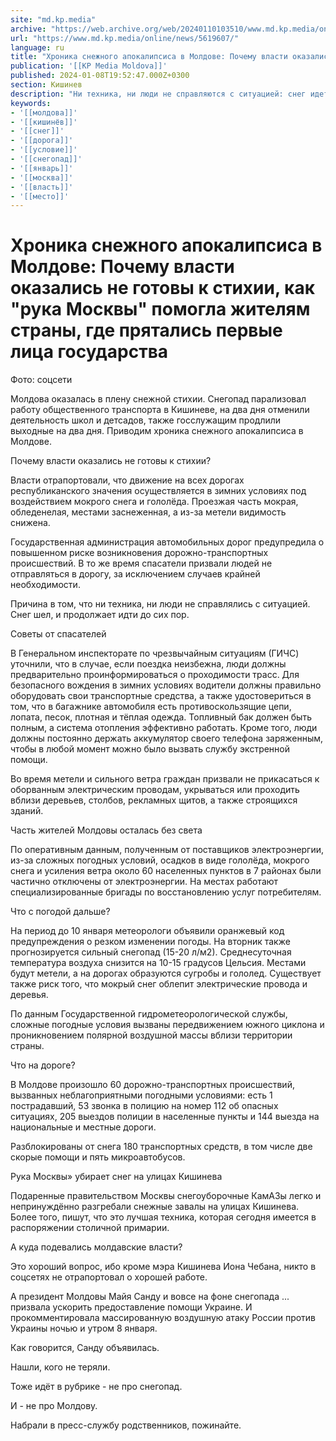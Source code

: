 ```yaml
---
site: "md.kp.media"
archive: "https://web.archive.org/web/20240110103510/www.md.kp.media/online/news/5619607/"
url: "https://www.md.kp.media/online/news/5619607/"
language: ru
title: "Хроника снежного апокалипсиса в Молдове: Почему власти оказались не готовы к стихии, как \"рука Москвы\" помогла жителям страны, где прятались первые лица государства"
publication: '[[KP Media Moldova]]'
published: 2024-01-08T19:52:47.000Z+0300
section: Кишинев
description: "Ни техника, ни люди не справляются с ситуацией: снег идет и продолжает идти до сих пор"
keywords:
- '[[молдова]]'
- '[[кишинёв]]'
- '[[снег]]'
- '[[дорога]]'
- '[[условие]]'
- '[[снегопад]]'
- '[[январь]]'
- '[[москва]]'
- '[[власть]]'
- '[[место]]'
---
```


# Хроника снежного апокалипсиса в Молдове: Почему власти оказались не готовы к стихии, как "рука Москвы" помогла жителям страны, где прятались первые лица государства

Фото: соцсети

Молдова оказалась в плену снежной стихии. Снегопад парализовал работу общественного транспорта в Кишиневе, на два дня отменили деятельность школ и детсадов, также госслужащим продлили выходные на два дня. Приводим хроника снежного апокалипсиса в Молдове.

Почему власти оказались не готовы к стихии?

Власти отрапортовали, что движение на всех дорогах республиканского значения осуществляется в зимних условиях под воздействием мокрого снега и гололёда. Проезжая часть мокрая, обледенелая, местами заснеженная, а из-за метели видимость снижена.

Государственная администрация автомобильных дорог предупредила о повышенном риске возникновения дорожно-транспортных происшествий. В то же время спасатели призвали людей не отправляться в дорогу, за исключением случаев крайней необходимости.

Причина в том, что ни техника, ни люди не справлялись с ситуацией. Снег шел, и продолжает идти до сих пор.

Советы от спасателей

В Генеральном инспекторате по чрезвычайным ситуациям (ГИЧС) уточнили, что в случае, если поездка неизбежна, люди должны предварительно проинформироваться о проходимости трасс. Для безопасного вождения в зимних условиях водители должны правильно оборудовать свои транспортные средства, а также удостовериться в том, что в багажнике автомобиля есть противоскользящие цепи, лопата, песок, плотная и тёплая одежда. Топливный бак должен быть полным, а система отопления эффективно работать. Кроме того, люди должны постоянно держать аккумулятор своего телефона заряженным, чтобы в любой момент можно было вызвать службу экстренной помощи.

Во время метели и сильного ветра граждан призвали не прикасаться к оборванным электрическим проводам, укрываться или проходить вблизи деревьев, столбов, рекламных щитов, а также строящихся зданий.

Часть жителей Молдовы осталась без света

По оперативным данным, полученным от поставщиков электроэнергии, из-за сложных погодных условий, осадков в виде гололёда, мокрого снега и усиления ветра около 60 населенных пунктов в 7 районах были частично отключены от электроэнергии. На местах работают специализированные бригады по восстановлению услуг потребителям.

Что с погодой дальше?

На период до 10 января метеорологи объявили оранжевый код предупреждения о резком изменении погоды. На вторник также прогнозируется сильный снегопад (15-20 л/м2). Среднесуточная температура воздуха снизится на 10-15 градусов Цельсия. Местами будут метели, а на дорогах образуются сугробы и гололед. Существует также риск того, что мокрый снег облепит электрические провода и деревья.

По данным Государственной гидрометеорологической службы, сложные погодные условия вызваны передвижением южного циклона и проникновением полярной воздушной массы вблизи территории страны.

Что на дороге?

В Молдове произошло 60 дорожно-транспортных происшествий, вызванных неблагоприятными погодными условиями: есть 1 пострадавший, 53 звонка в полицию на номер 112 об опасных ситуациях, 205 выездов полиции в населенные пункты и 144 выезда на национальные и местные дороги.

Разблокированы от снега 180 транспортных средств, в том числе две скорые помощи и пять микроавтобусов.

Рука Москвы» убирает снег на улицах Кишинева

Подаренные правительством Москвы снегоуборочные КамАЗы легко и непринуждённо разгребали снежные завалы на улицах Кишинева. Более того, пишут, что это лучшая техника, которая сегодня имеется в распоряжении столичной примарии.

А куда подевались молдавские власти?

Это хороший вопрос, ибо кроме мэра Кишинева Иона Чебана, никто в соцсетях не отрапортовал о хорошей работе.

А президент Молдовы Майя Санду и вовсе на фоне снегопада ... призвала ускорить предоставление помощи Украине. И прокомментировала массированную воздушную атаку России против Украины ночью и утром 8 января.

Как говорится, Санду объявилась.

Нашли, кого не теряли.

Тоже идёт в рубрике - не про снегопад.

И - не про Молдову.

Набрали в пресс-службу родственников, пожинайте.